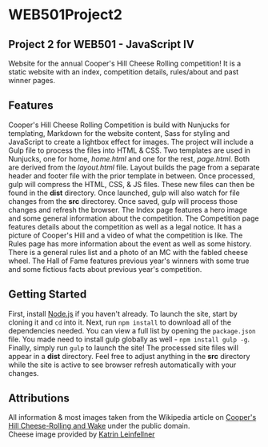 # WEB501Project2
## Project 2 for WEB501 - JavaScript IV

Website for the annual Cooper's Hill Cheese Rolling competition! It is a static website with an index, competition details, rules/about and past winner pages.

## Features

Cooper's Hill Cheese Rolling Competition is build with Nunjucks for templating, Markdown for the website content, Sass for styling and JavaScript to create a lightbox effect for images. The project will include a Gulp file to process the files into HTML &amp; CSS. Two templates are used in Nunjucks, one for home, *home.html* and one for the rest, *page.html*. Both are derived from the *layout.html* file. Layout builds the page from a separate header and footer file with the prior template in between. Once processed, gulp will compress the HTML, CSS, &amp; JS files. These new files can then be found in the __dist__ directory. Once launched, gulp will also watch for file changes from the __src__ directorey. Once saved, gulp will process those changes and refresh the browser. The Index page features a hero image and some general information about the competition. The Competition page features details about the competition as well as a legal notice. It has a picture of Cooper's Hill and a video of what the competition is like. The Rules page has more information about the event as well as some history. There is a general rules list and a photo of an MC with the fabled cheese wheel. The Hall of Fame features previous year's winners with some true and some fictious facts about previous year's competition.

## Getting Started

First, install [Node.js](https://nodejs.org/en/) if you haven't already. To launch the site, start by cloning it and `cd` into it. Next, run `npm install` to download all of the dependencies needed. You can view a full list by opening the `package.json` file. You made need to install gulp globally as well - `npm install gulp -g`. Finally, simply run `gulp` to launch the site! The processed site files will appear in a __dist__ directory. Feel free to adjust anything in the __src__ directory while the site is active to see browser refresh automatically with your changes.

## Attributions
All information &amp; most images taken from the Wikipedia article on [Cooper's Hill Cheese-Rolling and Wake](https://en.wikipedia.org/wiki/Cooper's_Hill_Cheese-Rolling_and_Wake) under the public domain.  
Cheese image provided by <a href="https://unsplash.com/@k_ti?utm_medium=referral&amp;utm_campaign=photographer-credit&amp;utm_content=creditBadge">Katrin Leinfellner</a>
